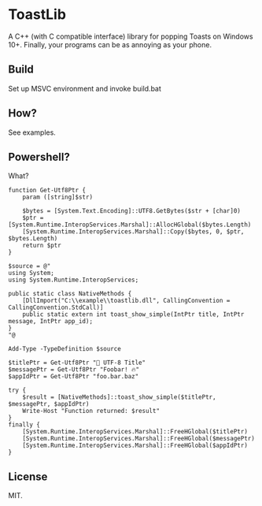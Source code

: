 # ToastLib

A C++ (with C compatible interface) library for popping Toasts on Windows 10+.
Finally, your programs can be as annoying as your phone.

## Build

Set up MSVC environment and invoke build.bat

## How?

See examples.

## Powershell?

What?

```
function Get-Utf8Ptr {
	param ([string]$str)

	$bytes = [System.Text.Encoding]::UTF8.GetBytes($str + [char]0)
	$ptr = [System.Runtime.InteropServices.Marshal]::AllocHGlobal($bytes.Length)
	[System.Runtime.InteropServices.Marshal]::Copy($bytes, 0, $ptr, $bytes.Length)
	return $ptr
}

$source = @"
using System;
using System.Runtime.InteropServices;

public static class NativeMethods {
	[DllImport("C:\\example\\toastlib.dll", CallingConvention = CallingConvention.StdCall)]
	public static extern int toast_show_simple(IntPtr title, IntPtr message, IntPtr app_id);
}
"@

Add-Type -TypeDefinition $source

$titlePtr = Get-Utf8Ptr "🧪 UTF-8 Title"
$messagePtr = Get-Utf8Ptr "Foobar! 🔥"
$appIdPtr = Get-Utf8Ptr "foo.bar.baz"

try {
	$result = [NativeMethods]::toast_show_simple($titlePtr, $messagePtr, $appIdPtr)
	Write-Host "Function returned: $result"
}
finally {
	[System.Runtime.InteropServices.Marshal]::FreeHGlobal($titlePtr)
	[System.Runtime.InteropServices.Marshal]::FreeHGlobal($messagePtr)
	[System.Runtime.InteropServices.Marshal]::FreeHGlobal($appIdPtr)
}
```

## License

MIT.
